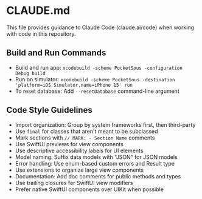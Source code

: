 # CLAUDE.md

This file provides guidance to Claude Code (claude.ai/code) when working with code in this repository.

## Build and Run Commands
- Build and run app: `xcodebuild -scheme PocketSous -configuration Debug build`
- Run on simulator: `xcodebuild -scheme PocketSous -destination 'platform=iOS Simulator,name=iPhone 15' run`
- To reset database: Add `--resetDatabase` command-line argument

## Code Style Guidelines
- Import organization: Group by system frameworks first, then third-party
- Use `final` for classes that aren't meant to be subclassed
- Mark sections with `// MARK: - Section Name` comments
- Use SwiftUI previews for view components
- Use descriptive accessibility labels for UI elements
- Model naming: Suffix data models with "JSON" for JSON models
- Error handling: Use enum-based custom errors and Result type
- Use extensions to organize large view components
- Documentation: Add doc comments for public methods and types
- Use trailing closures for SwiftUI view modifiers
- Prefer native SwiftUI components over UIKit when possible